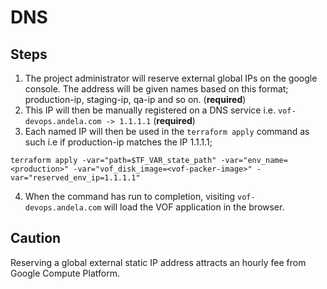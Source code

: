# DNS


## Steps

1. The project administrator will reserve external global IPs on the google console. The address will be given names based on this format; production-ip, staging-ip, qa-ip and so on. (**required**)
2. This IP will then be manually registered on a DNS service i.e. `vof-devops.andela.com -> 1.1.1.1` (**required**)
3. Each named IP will then be used in the `terraform apply` command as such i.e if production-ip matches the IP 1.1.1.1;

```
terraform apply -var="path=$TF_VAR_state_path" -var="env_name=<production>" -var="vof_disk_image=<vof-packer-image>" -var="reserved_env_ip=1.1.1.1"
```

4. When the command has run to completion, visiting `vof-devops.andela.com` will load the VOF application in the browser. 

## Caution

Reserving a global external static IP address attracts an hourly fee from Google Compute Platform. 